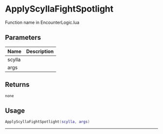 # ApplyScyllaFightSpotlight

Function name in EncounterLogic.lua

## Parameters

| Name   | Description |
| ------ | ----------- |
| scylla |             |
| args   |             |

## Returns

`none`

## Usage

```lua
ApplyScyllaFightSpotlight(scylla, args)
```

---
